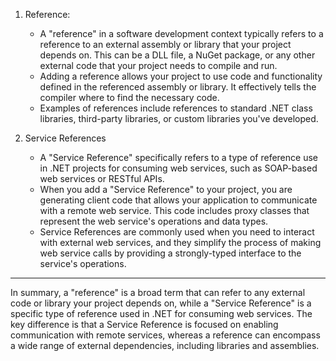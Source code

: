 
1. Reference:
   - A "reference" in a software development context typically refers to a reference to an external assembly or library that your project depends on. This can be a DLL file, a NuGet package, or any other external code that your project needs to compile and run.
   - Adding a reference allows your project to use code and functionality defined in the referenced assembly or library. It effectively tells the compiler where to find the necessary code.
   - Examples of references include references to standard .NET class libraries, third-party libraries, or custom libraries you've developed.

2. Service References
   - A "Service Reference" specifically refers to a type of reference use in .NET projects for consuming web services, such as SOAP-based web services or RESTful APIs.
   - When you add a "Service Reference" to your project, you are generating client code that allows your application to communicate with a remote web service. This code includes proxy classes that represent the web service's operations and data types.
   - Service References are commonly used when you need to interact with external web services, and they simplify the process of making web service calls by providing a strongly-typed interface to the service's operations.
---

In summary, a "reference" is a broad term that can refer to any external code or library your project depends on, while a "Service Reference" is a specific type of reference used in .NET for consuming web services. 
The key difference is that a Service Reference is focused on enabling communication with remote services, whereas a reference can encompass a wide range of external dependencies, including libraries and assemblies.